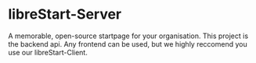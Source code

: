 # libreStart-Server
A memorable, open-source startpage for your organisation. This project is the backend api. Any frontend can be used, but we highly reccomend you use our libreStart-Client.
